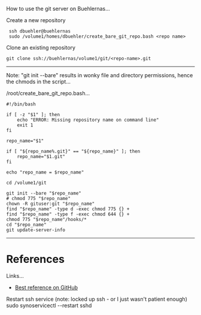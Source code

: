 How to use the git server on Buehlernas...

Create a new repository
```
 ssh dbuehler@buehlernas
 sudo /volume1/homes/dbuehler/create_bare_git_repo.bash <repo name>
```
Clone an existing repository
```
git clone ssh://buehlernas/volume1/git/<repo-name>.git
```
 
----

Note: "git init --bare" results in wonky file and directory permissions, hence the chmods in the script...

/root/create_bare_git_repo.bash...

```
#!/bin/bash

if [ -z "$1" ]; then
    echo "ERROR: Missing repository name on command line"
	exit 1
fi

repo_name="$1"

if [ "${repo_name%.git}" == "${repo_name}" ]; then
    repo_name="$1.git"
fi

echo "repo_name = $repo_name"

cd /volume1/git

git init --bare "$repo_name"
# chmod 775 "$repo_name"
chown -R gituser:git "$repo_name"
find "$repo_name" -type d -exec chmod 775 {} +
find "$repo_name" -type f -exec chmod 644 {} +
chmod 775 "$repo_name"/hooks/*
cd "$repo_name"
git update-server-info
```

----

# References

Links...
* [Best reference on GitHub](https://gist.github.com/walkerjeffd/374750c366605cd5123d)

Restart ssh service (note: locked up ssh - or I just wasn't patient enough)
 sudo synoservicectl --restart sshd
